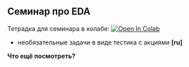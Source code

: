 ## Семинар про EDA

Тетрадка для семинара в колабе: [![Open In Colab](https://colab.research.google.com/assets/colab-badge.svg)](https://colab.research.google.com/github/hse-econ-data-science/andan_2023/blob/main/sem02_numpy/sem02_numpy.ipynb)

- необязательные задачи в виде тестика с акциями **[ru]**


__Что ещё посмотреть?__ 



